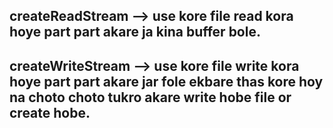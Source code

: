 ## createReadStream --> use kore file read kora hoye part part akare ja kina buffer bole.

## createWriteStream --> use kore file write kora hoye part part akare jar fole ekbare thas kore hoy na choto choto tukro akare write hobe file or create hobe.
